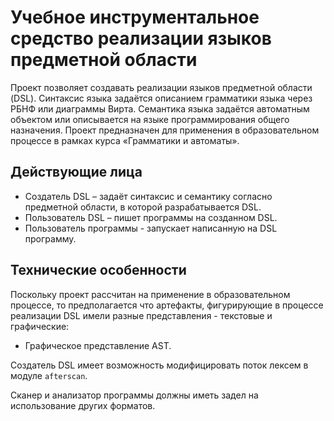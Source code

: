 # Учебное инструментальное средство реализации языков предметной области
Проект позволяет создавать реализации языков предметной области (DSL). Синтаксис языка задаётся описанием грамматики языка через РБНФ или диаграммы Вирта. Семантика языка задаётся автоматным объектом или описывается на языке программирования общего назначения.
Проект предназначен для применения в образовательном процессе в рамках курса «Грамматики и автоматы».
## Действующие лица
* Создатель DSL – задаёт синтаксис и семантику согласно предметной области, в которой разрабатывается DSL.
* Пользователь DSL – пишет программы на созданном DSL.
* Пользователь программы - запускает написанную на DSL программу.
## Технические особенности
Поскольку проект рассчитан на применение в образовательном процессе, то предполагается что артефакты, фигурирующие в процессе реализации DSL имели разные представления - текстовые и графические:
* Графическое представление AST.


Создатель DSL имеет возможность модифицировать поток лексем в модуле `afterscan`.

Сканер и анализатор программы должны иметь задел на использование других форматов.
